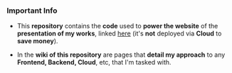 ### Important Info

* This <b>repository</b> contains the <b>code</b> used to <b>power the website</b> of the <b>presentation of my works</b>, linked
<a href="https://rishav-ray-works-presentation.com" target="_blank" rel="noopener noreferrer">here</a> (it's <b>not</b> deployed via <b>Cloud</b> to <b>save money</b>).

* In the <b>wiki of this repository</b> are pages that <b>detail my approach</b> to any <b>Frontend, Backend, Cloud</b>, etc, that I'm tasked with.
